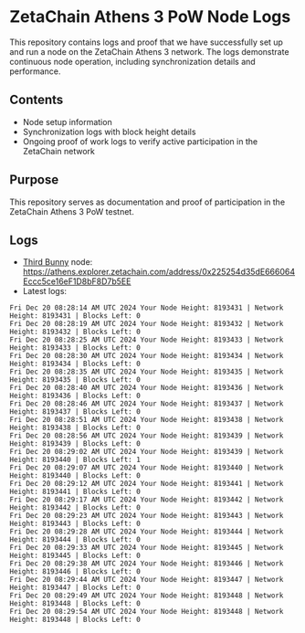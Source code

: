# ZetaChain Athens 3 PoW Node Logs
This repository contains logs and proof that we have successfully set up and run a node on the ZetaChain Athens 3 network. The logs demonstrate continuous node operation, including synchronization details and performance.

## Contents
- Node setup information
- Synchronization logs with block height details
- Ongoing proof of work logs to verify active participation in the ZetaChain network

## Purpose
This repository serves as documentation and proof of participation in the ZetaChain Athens 3 PoW testnet.

## Logs

- [Third Bunny](https://thirdbunny.xyz/) node: https://athens.explorer.zetachain.com/address/0x225254d35dE666064Eccc5ce16eF1D8bF8D7b5EE
- Latest logs:
```
Fri Dec 20 08:28:14 AM UTC 2024 Your Node Height: 8193431 | Network Height: 8193431 | Blocks Left: 0
Fri Dec 20 08:28:19 AM UTC 2024 Your Node Height: 8193432 | Network Height: 8193432 | Blocks Left: 0
Fri Dec 20 08:28:25 AM UTC 2024 Your Node Height: 8193433 | Network Height: 8193433 | Blocks Left: 0
Fri Dec 20 08:28:30 AM UTC 2024 Your Node Height: 8193434 | Network Height: 8193434 | Blocks Left: 0
Fri Dec 20 08:28:35 AM UTC 2024 Your Node Height: 8193435 | Network Height: 8193435 | Blocks Left: 0
Fri Dec 20 08:28:40 AM UTC 2024 Your Node Height: 8193436 | Network Height: 8193436 | Blocks Left: 0
Fri Dec 20 08:28:46 AM UTC 2024 Your Node Height: 8193437 | Network Height: 8193437 | Blocks Left: 0
Fri Dec 20 08:28:51 AM UTC 2024 Your Node Height: 8193438 | Network Height: 8193438 | Blocks Left: 0
Fri Dec 20 08:28:56 AM UTC 2024 Your Node Height: 8193439 | Network Height: 8193439 | Blocks Left: 0
Fri Dec 20 08:29:02 AM UTC 2024 Your Node Height: 8193439 | Network Height: 8193440 | Blocks Left: 1
Fri Dec 20 08:29:07 AM UTC 2024 Your Node Height: 8193440 | Network Height: 8193440 | Blocks Left: 0
Fri Dec 20 08:29:12 AM UTC 2024 Your Node Height: 8193441 | Network Height: 8193441 | Blocks Left: 0
Fri Dec 20 08:29:17 AM UTC 2024 Your Node Height: 8193442 | Network Height: 8193442 | Blocks Left: 0
Fri Dec 20 08:29:23 AM UTC 2024 Your Node Height: 8193443 | Network Height: 8193443 | Blocks Left: 0
Fri Dec 20 08:29:28 AM UTC 2024 Your Node Height: 8193444 | Network Height: 8193444 | Blocks Left: 0
Fri Dec 20 08:29:33 AM UTC 2024 Your Node Height: 8193445 | Network Height: 8193445 | Blocks Left: 0
Fri Dec 20 08:29:38 AM UTC 2024 Your Node Height: 8193446 | Network Height: 8193446 | Blocks Left: 0
Fri Dec 20 08:29:44 AM UTC 2024 Your Node Height: 8193447 | Network Height: 8193447 | Blocks Left: 0
Fri Dec 20 08:29:49 AM UTC 2024 Your Node Height: 8193448 | Network Height: 8193448 | Blocks Left: 0
Fri Dec 20 08:29:54 AM UTC 2024 Your Node Height: 8193448 | Network Height: 8193448 | Blocks Left: 0
```
